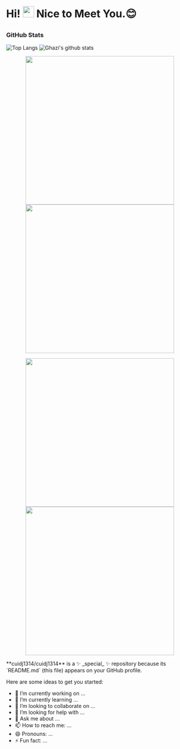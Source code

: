 
# Hi! <img src="https://media.giphy.com/media/hvRJCLFzcasrR4ia7z/giphy.gif" width="30px"> Nice to Meet You.:blush:

## <h3 align="left">GitHub Stats</h3>

![Top Langs](https://github-readme-stats.vercel.app/api/top-langs/?username=cuidj1314&layout=compact&theme=dark&hide_border=true)
![Ghazi's github stats](https://github-readme-stats.vercel.app/api?username=cuidj1314&show_icons=true&hide_border=true&theme=dark)

<p align = "center">
    <img src = "https://github-readme-stats.vercel.app/api?username=cuid1314&show_icons=true&theme=bear" width = 400>
    <img src = "https://github-readme-streak-stats.herokuapp.com?user=cuidj1314&theme=dark&hide_border=true" width = 400>
</p>
<p align = "center">
  <img src = "https://github-readme-stats.vercel.app/api?username=cuidj1314&show_icons=true&theme=bear" width = 400>
  <img src = "https://github-readme-streak-stats.herokuapp.com?user=cuidj1314&theme=dark&hide_border=true" width = 400>
</p>
**cuidj1314/cuidj1314** is a ✨ _special_ ✨ repository because its `README.md` (this file) appears on your GitHub profile.

Here are some ideas to get you started:

- 🔭 I’m currently working on ...
- 🌱 I’m currently learning ...
- 👯 I’m looking to collaborate on ...
- 🤔 I’m looking for help with ...
- 💬 Ask me about ...
- 📫 How to reach me: ...
- 😄 Pronouns: ...
- ⚡ Fun fact: ...
